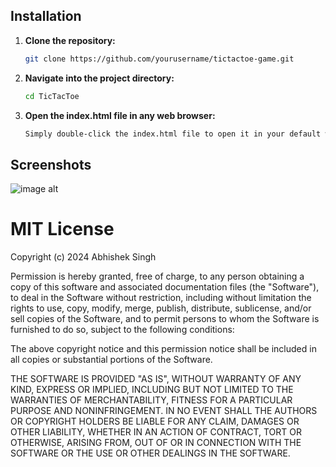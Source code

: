 
## Installation
1. **Clone the repository:**

   ```bash
   git clone https://github.com/yourusername/tictactoe-game.git
   ```
2. **Navigate into the project directory:**

    ```bash
   cd TicTacToe
   ```

3. **Open the index.html file in any web browser:**
     ```bash
     Simply double-click the index.html file to open it in your default web browser, or use a local server to view it.
     ```
     
## Screenshots
![image alt](https://github.com/abhishek2s/Tic-Tac-Toe/blob/main/Screenshot.png?raw=true)


MIT License
===========

Copyright (c) 2024 Abhishek Singh

Permission is hereby granted, free of charge, to any person obtaining a copy
of this software and associated documentation files (the "Software"), to deal
in the Software without restriction, including without limitation the rights
to use, copy, modify, merge, publish, distribute, sublicense, and/or sell
copies of the Software, and to permit persons to whom the Software is
furnished to do so, subject to the following conditions:

The above copyright notice and this permission notice shall be included in all
copies or substantial portions of the Software.

THE SOFTWARE IS PROVIDED "AS IS", WITHOUT WARRANTY OF ANY KIND, EXPRESS OR
IMPLIED, INCLUDING BUT NOT LIMITED TO THE WARRANTIES OF MERCHANTABILITY,
FITNESS FOR A PARTICULAR PURPOSE AND NONINFRINGEMENT. IN NO EVENT SHALL THE
AUTHORS OR COPYRIGHT HOLDERS BE LIABLE FOR ANY CLAIM, DAMAGES OR OTHER
LIABILITY, WHETHER IN AN ACTION OF CONTRACT, TORT OR OTHERWISE, ARISING FROM,
OUT OF OR IN CONNECTION WITH THE SOFTWARE OR THE USE OR OTHER DEALINGS IN THE
SOFTWARE.



